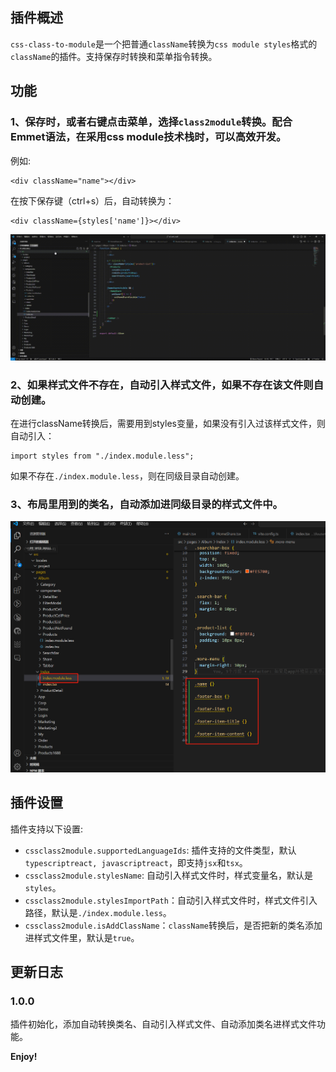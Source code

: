 ## 插件概述

`css-class-to-module`是一个把普通`className`转换为`css module styles`格式的`className`的插件。支持保存时转换和菜单指令转换。

## 功能

### 1、保存时，或者右键点击菜单，选择`class2module`转换。配合**Emmet**语法，在采用css module技术栈时，可以高效开发。

例如:

```
<div className="name"></div>
```

在按下保存键（ctrl+s）后，自动转换为：

```
<div className={styles['name']}></div>
```

![](src/assets/imgs/demonstration_steps.gif)

### 2、如果样式文件不存在，自动引入样式文件，如果不存在该文件则自动创建。

在进行className转换后，需要用到styles变量，如果没有引入过该样式文件，则自动引入：

```
import styles from "./index.module.less";
```

如果不存在`./index.module.less`，则在同级目录自动创建。

### 3、布局里用到的类名，自动添加进同级目录的样式文件中。

![new_class](src/assets/imgs/new_class.png)

## 插件设置

插件支持以下设置:

- `cssclass2module.supportedLanguageIds`: 插件支持的文件类型，默认`typescriptreact, javascriptreact`，即支持`jsx`和`tsx`。
- `cssclass2module.stylesName`: 自动引入样式文件时，样式变量名，默认是`styles`。
- `cssclass2module.stylesImportPath`：自动引入样式文件时，样式文件引入路径，默认是`./index.module.less`。
- `cssclass2module.isAddClassName`：`className`转换后，是否把新的类名添加进样式文件里，默认是`true`。

## 更新日志

### 1.0.0

插件初始化，添加自动转换类名、自动引入样式文件、自动添加类名进样式文件功能。

**Enjoy!**

